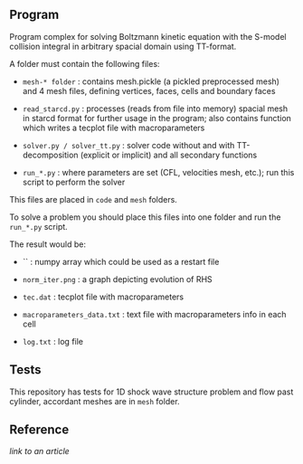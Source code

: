 ## Program

Program complex for solving Boltzmann kinetic equation with the S-model collision integral in arbitrary spacial domain using TT-format.

A folder must contain the following files:

- `mesh-* folder` : contains mesh.pickle (a pickled preprocessed mesh) and 4 mesh files, defining vertices, faces, cells and boundary faces

- `read_starcd.py` : processes (reads from file into memory) spacial mesh in starcd format for further usage in the program; also contains function which writes a tecplot file with macroparameters

- `solver.py / solver_tt.py` : solver code without and with TT-decomposition (explicit or implicit) and all secondary functions

- `run_*.py` : where parameters are set (CFL, velocities mesh, etc.); run this script to perform the solver

This files are placed in `code` and `mesh` folders.

To solve a problem you should place this files into one folder and run the `run_*.py` script.

The result would be:

- `` : numpy array which could be used as a restart file

- `norm_iter.png` : a graph depicting evolution of RHS

- `tec.dat` : tecplot file with macroparameters

- `macroparameters_data.txt` : text file with macroparameters info in each cell

- `log.txt` : log file

## Tests

This repository has tests for 1D shock wave structure problem and flow past cylinder, accordant meshes are in `mesh` folder.

## Reference 

*link to an article*
